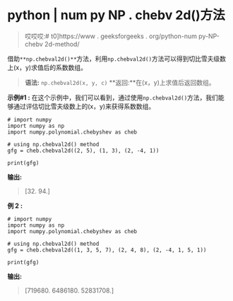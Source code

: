 # python | num py NP . chebv 2d()方法

> 哎哎哎:# t0]https://www . geeksforgeeks . org/python-num py-NP-chebv 2d-method/

借助`**np.chebval2d()**`方法，利用`np.chebval2d()`方法可以得到切比雪夫级数上(x，y)求值后的系数数组。

> **语法:** `np.chebval2d(x, y, c)`
> **返回:**在(x，y)上求值后返回数组。

**示例#1 :**
在这个示例中，我们可以看到，通过使用`np.chebval2d()`方法，我们能够通过评估切比雪夫级数上的(x，y)来获得系数数组。

```
# import numpy
import numpy as np
import numpy.polynomial.chebyshev as cheb

# using np.chebval2d() method
gfg = cheb.chebval2d((2, 5), (1, 3), (2, -4, 1))

print(gfg)
```

**输出:**

> [32\. 94.]

**例 2 :**

```
# import numpy
import numpy as np
import numpy.polynomial.chebyshev as cheb

# using np.chebval2d() method
gfg = cheb.chebval2d((1, 3, 5, 7), (2, 4, 8), (2, -4, 1, 5, 1))

print(gfg)
```

**输出:**

> [719680\. 6486180\. 52831708.]